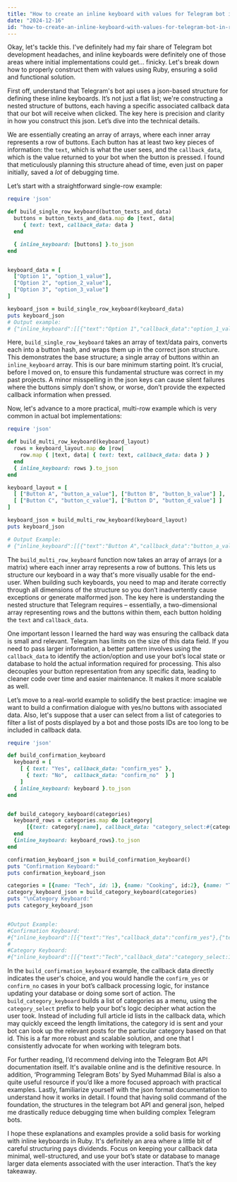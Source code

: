 ```yaml
---
title: "How to create an inline keyboard with values for Telegram bot in Ruby?"
date: "2024-12-16"
id: "how-to-create-an-inline-keyboard-with-values-for-telegram-bot-in-ruby"
---
```


Okay, let's tackle this. I've definitely had my fair share of Telegram bot development headaches, and inline keyboards were definitely one of those areas where initial implementations could get… finicky. Let's break down how to properly construct them with values using Ruby, ensuring a solid and functional solution.

First off, understand that Telegram's bot api uses a json-based structure for defining these inline keyboards. It’s not just a flat list; we're constructing a nested structure of buttons, each having a specific associated callback data that our bot will receive when clicked. The key here is precision and clarity in how you construct this json. Let’s dive into the technical details.

We are essentially creating an array of arrays, where each inner array represents a row of buttons. Each button has at least two key pieces of information: the `text`, which is what the user sees, and the `callback_data`, which is the value returned to your bot when the button is pressed. I found that meticulously planning this structure ahead of time, even just on paper initially, saved a *lot* of debugging time.

Let’s start with a straightforward single-row example:

```ruby
require 'json'

def build_single_row_keyboard(button_texts_and_data)
  buttons = button_texts_and_data.map do |text, data|
     { text: text, callback_data: data }
  end

  { inline_keyboard: [buttons] }.to_json
end


keyboard_data = [
  ["Option 1", "option_1_value"],
  ["Option 2", "option_2_value"],
  ["Option 3", "option_3_value"]
]

keyboard_json = build_single_row_keyboard(keyboard_data)
puts keyboard_json
# Output example:
# {"inline_keyboard":[[{"text":"Option 1","callback_data":"option_1_value"},{"text":"Option 2","callback_data":"option_2_value"},{"text":"Option 3","callback_data":"option_3_value"}]]}

```

Here, `build_single_row_keyboard` takes an array of text/data pairs, converts each into a button hash, and wraps them up in the correct json structure. This demonstrates the base structure; a single array of buttons within an `inline_keyboard` array. This is our bare minimum starting point. It’s crucial, before I moved on, to ensure this fundamental structure was correct in my past projects. A minor misspelling in the json keys can cause silent failures where the buttons simply don't show, or worse, don’t provide the expected callback information when pressed.

Now, let's advance to a more practical, multi-row example which is very common in actual bot implementations:

```ruby
require 'json'

def build_multi_row_keyboard(keyboard_layout)
  rows = keyboard_layout.map do |row|
    row.map { |text, data| { text: text, callback_data: data } }
  end
  { inline_keyboard: rows }.to_json
end

keyboard_layout = [
  [ ["Button A", "button_a_value"], ["Button B", "button_b_value"] ],
  [ ["Button C", "button_c_value"], ["Button D", "button_d_value"] ]
]

keyboard_json = build_multi_row_keyboard(keyboard_layout)
puts keyboard_json

# Output Example:
# {"inline_keyboard":[[{"text":"Button A","callback_data":"button_a_value"},{"text":"Button B","callback_data":"button_b_value"}],[{"text":"Button C","callback_data":"button_c_value"},{"text":"Button D","callback_data":"button_d_value"}]]}
```

The `build_multi_row_keyboard` function now takes an array of arrays (or a matrix) where each inner array represents a row of buttons. This lets us structure our keyboard in a way that's more visually usable for the end-user. When building such keyboards, you need to map and iterate correctly through all dimensions of the structure so you don’t inadvertently cause exceptions or generate malformed json. The key here is understanding the nested structure that Telegram requires – essentially, a two-dimensional array representing rows and the buttons within them, each button holding the `text` and `callback_data`.

One important lesson I learned the hard way was ensuring the callback data is small and relevant. Telegram has limits on the size of this data field. If you need to pass larger information, a better pattern involves using the `callback_data` to identify the action/option and use your bot’s local state or database to hold the actual information required for processing. This also decouples your button representation from any specific data, leading to cleaner code over time and easier maintenance. It makes it more scalable as well.

Let’s move to a real-world example to solidify the best practice: imagine we want to build a confirmation dialogue with yes/no buttons with associated data. Also, let's suppose that a user can select from a list of categories to filter a list of posts displayed by a bot and those posts IDs are too long to be included in callback data.

```ruby
require 'json'

def build_confirmation_keyboard
  keyboard = [
    [ { text: "Yes", callback_data: "confirm_yes" },
      { text: "No",  callback_data: "confirm_no"  } ]
    ]
  { inline_keyboard: keyboard }.to_json
end


def build_category_keyboard(categories)
  keyboard_rows = categories.map do |category|
      [{text: category[:name], callback_data: "category_select:#{category[:id]}"}]
  end
  {inline_keyboard: keyboard_rows}.to_json
end

confirmation_keyboard_json = build_confirmation_keyboard()
puts "Confirmation Keyboard:"
puts confirmation_keyboard_json

categories = [{name: "Tech", id: 1}, {name: "Cooking", id:2}, {name: "Travel", id: 3}]
category_keyboard_json = build_category_keyboard(categories)
puts "\nCategory Keyboard:"
puts category_keyboard_json


#Output Example:
#Confirmation Keyboard:
#{"inline_keyboard":[[{"text":"Yes","callback_data":"confirm_yes"},{"text":"No","callback_data":"confirm_no"}]]}
#
#Category Keyboard:
#{"inline_keyboard":[[{"text":"Tech","callback_data":"category_select:1"}],[{"text":"Cooking","callback_data":"category_select:2"}],[{"text":"Travel","callback_data":"category_select:3"}]]}
```

In the `build_confirmation_keyboard` example, the callback data directly indicates the user's choice, and you would handle the `confirm_yes` or `confirm_no` cases in your bot’s callback processing logic, for instance updating your database or doing some sort of action. The `build_category_keyboard` builds a list of categories as a menu, using the `category_select` prefix to help your bot's logic decipher what action the user took. Instead of including full article id lists in the callback data, which may quickly exceed the length limitations, the category id is sent and your bot can look up the relevant posts for the particular category based on that id. This is a far more robust and scalable solution, and one that I consistently advocate for when working with telegram bots.

For further reading, I’d recommend delving into the Telegram Bot API documentation itself. It's available online and is the definitive resource. In addition, ‘Programming Telegram Bots’ by Syed Muhammad Bilal is also a quite useful resource if you’d like a more focused approach with practical examples. Lastly, familiarize yourself with the json format documentation to understand how it works in detail. I found that having solid command of the foundation, the structures in the telegram bot API and general json, helped me drastically reduce debugging time when building complex Telegram bots.

I hope these explanations and examples provide a solid basis for working with inline keyboards in Ruby. It's definitely an area where a little bit of careful structuring pays dividends. Focus on keeping your callback data minimal, well-structured, and use your bot’s state or database to manage larger data elements associated with the user interaction. That’s the key takeaway.
